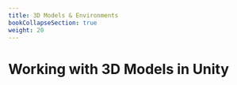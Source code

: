 ```yaml
---
title: 3D Models & Environments
bookCollapseSection: true
weight: 20
---
```

# Working with 3D Models in Unity
